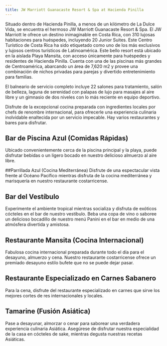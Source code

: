 ```yaml
---
title: JW Marriott Guanacaste Resort & Spa at Hacienda Pinilla
---
```

Situado dentro de Hacienda Pinilla, a menos de un kilómetro de La Dulce Vida, se encuentra el hermoso JW Marriott Guanacaste Resort & Spa. El JW Marriott le ofrece un destino inimaginable en Costa Rica, con 310 lujosas habitaciones para huéspedes, incluyendo 20 Junior Suites. Este Centro Turístico de Costa Rica ha sido etiquetado como uno de los más exclusivos y lujosos centros turísticos de Latinoamérica. Este bello resort está ubicado en la aislada Playa Mansita, con acceso únicamente para huéspedes y residentes de Hacienda Pinilla. Cuenta con una de las piscinas más grandes de Centroamérica, abarcando un área de 7,620 m2 y provee una combinación de nichos privadas para parejas y divertido entretenimiento para familias.

El balneario de servicio completo incluye 22 salones para tratamiento, salón de belleza, laguna de serenidad con palapas de lujo para masajes al aire libre y un gimnasio de dos niveles con lo más reciente en equipo deportivo.

Disfrute de la excepcional cocina preparada con ingredientes locales por chefs de renombre internacional, para ofrecerle una experiencia culinaria inolvidable enaltecida por un servicio impecable. Hay varios restaurantes y bares para disfrutar.

## Bar de Piscina Azul (Comidas Rápidas)
Ubicado convenientemente cerca de la piscina principal y la playa, puede disfrutar bebidas o un ligero bocado en nuestro delicioso almuerzo al aire libre.

##Parrillada Azul (Cocina Mediterránea)
Disfrute de una espectacular vista frente al Océano Pacífico mientras disfruta de la cocina mediterránea y marisquería en nuestro restaurante costarricense.

## Bar del Vestíbulo
Experimente el ambiente tropical mientras socializa y disfruta de exóticos cócteles en el bar de nuestro vestíbulo. Beba una copa de vino o saboree un delicioso bocadillo de nuestro menú Panini en el bar en medio de una atmósfera divertida y amistosa.

## Restaurante Mansita (Cocina Internacional)
Fabulosa cocina internacional preparada durante todo el día para el desayuno, almuerzo y cena. Nuestro restaurante costarricense ofrece un premiado desayuno estilo bufete que no se puede dejar pasar.

## Restaurante Especializado en Carnes Sabanero
Para la cena, disfrute del restaurante especializado en carnes que sirve los mejores cortes de res internacionales y locales.

## Tamarine (Fusión Asiática)
Pase a desayunar, almorzar o cenar para saborear una verdadera experiencia culinaria Asiática. Asegúrese de disfrutar nuestra especialidad de la casa en cócteles de sake, mientras degusta nuestras recetas Asiáticas.
